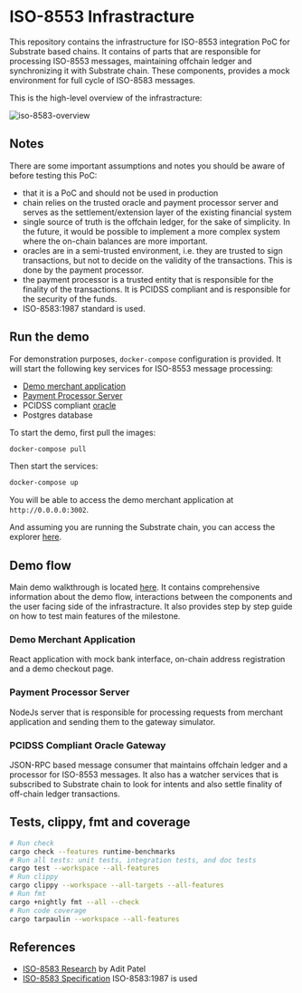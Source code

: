 # ISO-8553 Infrastracture

This repository contains the infrastructure for ISO-8553 integration PoC for Substrate based chains. It contains of parts that are responsible for processing ISO-8553 messages, maintaining offchain ledger and synchronizing it with Substrate chain. These components, provides a mock environment for full cycle of ISO-8583 messages.

This is the high-level overview of the infrastracture:

![iso-8583-overview](https://github.com/subclone/payment-processor/assets/88332432/939a8e5c-0b2e-4735-b0f4-003726008248)


## Notes

There are some important assumptions and notes you should be aware of before testing this PoC:

- that it is a PoC and should not be used in production
- chain relies on the trusted oracle and payment processor server and serves as the settlement/extension layer of the existing financial system
- single source of truth is the offchain ledger, for the sake of simplicity. In the future, it would be possible to implement a more complex system where the on-chain balances are more important.
- oracles are in a semi-trusted environment, i.e. they are trusted to sign transactions, but not to decide on the validity of the transactions. This is done by the payment processor.
- the payment processor is a trusted entity that is responsible for the finality of the transactions. It is PCIDSS compliant and is responsible for the security of the funds.
- ISO-8583:1987 standard is used.

## Run the demo

For demonstration purposes, `docker-compose` configuration is provided. It will start the following key services for ISO-8553 message processing:

- [Demo merchant application](./interface/README.md)
- [Payment Processor Server](./payment-processor/README.md)
- PCIDSS compliant [oracle](./pcidss/README.md)
- Postgres database

To start the demo, first pull the images:

```bash
docker-compose pull
```

Then start the services:

```bash
docker-compose up
```

You will be able to access the demo merchant application at `http://0.0.0.0:3002`.

And assuming you are running the Substrate chain, you can access the explorer [here](https://polkadot.js.org/apps/?rpc=ws://localhost:9944#/explorer).

## Demo flow

Main demo walkthrough is located [here](./DEMO.md). It contains comprehensive information about the demo flow, interactions between the components and the user facing side of the infrastracture. It also provides step by step guide on how to test main features of the milestone.

### Demo Merchant Application

React application with mock bank interface, on-chain address registration and a demo checkout page.

### Payment Processor Server

NodeJs server that is responsible for processing requests from merchant application and sending them to the gateway simulator.

### PCIDSS Compliant Oracle Gateway

JSON-RPC based message consumer that maintains offchain ledger and a processor for ISO-8553 messages. It also has a watcher services that is subscribed to Substrate chain to look for intents and also settle finality of off-chain ledger transactions.

## Tests, clippy, fmt and coverage

```bash
# Run check
cargo check --features runtime-benchmarks
# Run all tests: unit tests, integration tests, and doc tests
cargo test --workspace --all-features
# Run clippy
cargo clippy --workspace --all-targets --all-features
# Run fmt
cargo +nightly fmt --all --check
# Run code coverage
cargo tarpaulin --workspace --all-features
```


## References

- [ISO-8583 Research](https://github.com/adit313/ISO8583-Blockchain-Integration-Plan) by Adit Patel
- [ISO-8583 Specification](https://www.iso.org/standard/15870.html) ISO-8583:1987 is used
